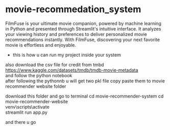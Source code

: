 # movie-recommedation_system

FilmFuse is your ultimate movie companion, powered by machine learning in Python and presented through Streamlit's intuitive interface. 
It analyzes your viewing history and preferences to deliver personalized movie recommendations instantly. With FilmFuse, discovering your next favorite movie is effortless and enjoyable.



* this is how u can run my project inside your system


also download the csv file for credit from tmbd                 
https://www.kaggle.com/datasets/tmdb/tmdb-movie-metadata        
and follow the python notebook            
after following the pythonnb u will get two pkl file copy paste them to movie recommender website folder                    

download this folder and go to terminal
cd movie-recommender-system
cd movie-recommender-website                       
venv\scripts\activate                        
streamlit run app.py                    
                        
and there u go 
